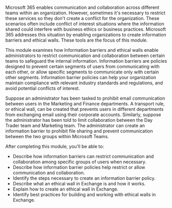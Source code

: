 Microsoft 365 enables communication and collaboration across different teams within an organization. However, sometimes it's necessary to restrict these services so they don't create a conflict for the organization. These scenarios often include conflict of interest situations where the information shared could interfere with business ethics or business practices. Microsoft 365 addresses this situation by enabling organizations to create information barriers and ethical walls. These tools are the focus of this module.

This module examines how Information barriers and ethical walls enable administrators to restrict communication and collaboration between certain teams to safeguard the internal information. Information barriers are policies designed to prevent certain segments of users from communicating with each other, or allow specific segments to communicate only with certain other segments. Information barrier policies can help your organization maintain compliance with relevant industry standards and regulations, and avoid potential conflicts of interest.

Suppose an administrator has been tasked to prohibit email communication between users in the Marketing and Finance departments. A transport rule, or ethical wall, can be created that prevents users in different departments from exchanging email using their corporate accounts. Similarly, suppose the administrator has been told to limit collaboration between the Day Trader team and Marketing team. The administrator can create an information barrier to prohibit file sharing and prevent communication between the two groups within Microsoft Teams.

After completing this module, you'll be able to:

 -  Describe how information barriers can restrict communication and collaboration among specific groups of users when necessary.
 -  Describe how information barrier policies help restrict or allow communication and collaboration.
 -  Identify the steps necessary to create an information barrier policy.
 -  Describe what an ethical wall in Exchange is and how it works.
 -  Explain how to create an ethical wall in Exchange.
 -  Identify best practices for building and working with ethical walls in Exchange.
